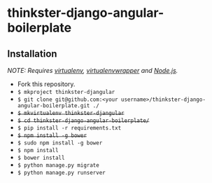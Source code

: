 # thinkster-django-angular-boilerplate

## Installation

*NOTE: Requires [virtualenv](http://virtualenv.readthedocs.org/en/latest/),
[virtualenvwrapper](http://virtualenvwrapper.readthedocs.org/en/latest/) and
[Node.js](http://nodejs.org/).*

* Fork this repository.
* `$ mkproject thinkster-djangular`
* `$ git clone git@github.com:<your username>/thinkster-django-angular-boilerplate.git ./`
* ~~`$ mkvirtualenv thinkster-djangular`~~
* ~~`$ cd thinkster-django-angular-boilerplate/`~~
* `$ pip install -r requirements.txt`
* ~~`$ npm install -g bower`~~
* `$ sudo npm install -g bower`
* `$ npm install`
* `$ bower install`
* `$ python manage.py migrate`
* `$ python manage.py runserver`

